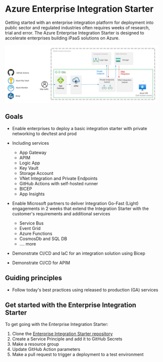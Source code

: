 # Azure Enterprise Integration Starter

Getting started with an enterprise integration platform for deployment into public sector and regulated industries often requires weeks of research, trial and error.
The Azure Enterprise Integration Starter is designed to accelerate enterprises building iPaaS solutions on Azure.

![Architecture Image](./docs/images/integration-starter-architecture.png)

## Goals

- Enable enterprises to deploy a basic integration starter with private networking to dev/test and prod
- Including services

  - App Gateway
  - APIM
  - Logic App
  - Key Vault
  - Storage Account
  - VNet Integration and Private Endpoints
  - GitHub Actions with self-hosted runner
  - BICEP
  - App Insights

- Enable Microsoft partners to deliver Integration Go-Fast (Light) engagements in 2 weeks that extend the Integration Starter with the customer's requirements and additional services

  - Service Bus
  - Event Grid
  - Azure Functions
  - CosmosDb and SQL DB
  - .... more

- Demonstrate CI/CD and IaC for an integration solution using Bicep
- Demonstrate CI/CD for APIM

## Guiding principles

- Follow today's best practices using released to production (GA) services

## Get started with the Enterprise Integration Starter

To get going with the Enterprise Integration Starter:

1. Clone the [Enterprise Integration Starter repository](https://github.com/azure-modern-apps/enterprise-integration-starter/)
2. Create a Service Principle and add it to GitHub Secrets
3. Make a resource group
4. Update GitHub Action parameters
5. Make a pull request to trigger a deployment to a test environment
